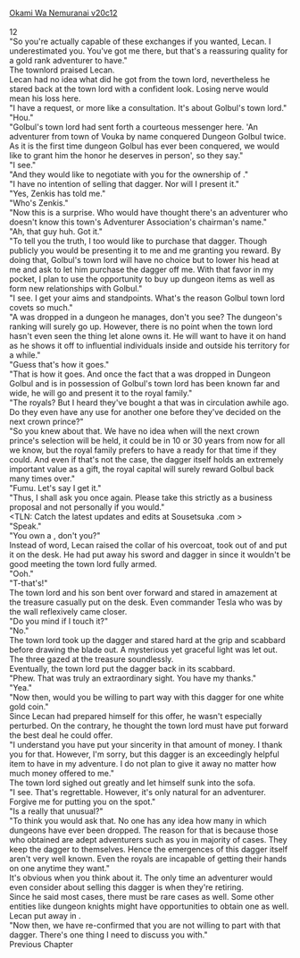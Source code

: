 [Okami Wa Nemuranai v20c12](https://www.sousetsuka.com/2020/06/okami-wa-nemuranai-2012.html)
<br/><br/>
12<br/>
"So you're actually capable of these exchanges if you wanted, Lecan. I underestimated you. You've got me there, but that's a reassuring quality for a gold rank adventurer to have."<br/>
The townlord praised Lecan.<br/>
Lecan had no idea what did he got from the town lord, nevertheless he stared back at the town lord with a confident look. Losing nerve would mean his loss here.<br/>
"I have a request, or more like a consultation. It's about Golbul's town lord."<br/>
"Hou."<br/>
"Golbul's town lord had sent forth a courteous messenger here. 'An adventurer from town of Vouka by name <Overlord in Black> conquered Dungeon Golbul twice. As it is the first time dungeon Golbul has ever been conquered, we would like to grant him the honor he deserves in person', so they say."<br/>
"I see."<br/>
"And they would like to negotiate with you for the ownership of <Dagger of Harut>."<br/>
"I have no intention of selling that dagger. Nor will I present it."<br/>
"Yes, Zenkis has told me."<br/>
"Who's Zenkis."<br/>
"Now this is a surprise. Who would have thought there's an adventurer who doesn't know this town's Adventurer Association's chairman's name."<br/>
"Ah, that guy huh. Got it."<br/>
"To tell you the truth, I too would like to purchase that dagger. Though publicly you would be presenting it to me and me granting you reward. By doing that, Golbul's town lord will have no choice but to lower his head at me and ask to let him purchase the dagger off me. With that favor in my pocket, I plan to use the opportunity to buy up dungeon items as well as form new relationships with Golbul."<br/>
"I see. I get your aims and standpoints. What's the reason Golbul town lord covets <Dagger of Harut> so much."<br/>
"A <Dagger of Harut> was dropped in a dungeon he manages, don't you see? The dungeon's ranking will surely go up. However, there is no point when the town lord hasn't even seen the thing let alone owns it. He will want to have it on hand as he shows it off to influential individuals inside and outside his territory for a while."<br/>
"Guess that's how it goes."<br/>
"That is how it goes. And once the fact that a <Dagger of Harut> was dropped in Dungeon Golbul and is in possession of Golbul's town lord has been known far and wide, he will go and present it to the royal family."<br/>
"The royals? But I heard they've bought a <Dagger of Harut> that was in circulation awhile ago. Do they even have any use for another one before they've decided on the next crown prince?"<br/>
"So you knew about that. We have no idea when will the next crown prince's selection will be held, it could be in 10 or 30 years from now for all we know, but the royal family prefers to have a <Dagger of Harut> ready for that time if they could. And even if that's not the case, the dagger itself holds an extremely important value as a gift, the royal capital will surely reward Golbul back many times over."<br/>
"Fumu. Let's say I get it."<br/>
"Thus, I shall ask you once again. Please take this strictly as a business proposal and not personally if you would."<br/>
<TLN: Catch the latest updates and edits at Sousetsuka .com ><br/>
"Speak."<br/>
"You own a <Dagger of Harut>, don't you?"<br/>
Instead of word, Lecan raised the collar of his overcoat, took <Dagger of Harut> out of <Storage> and put it on the desk. He had put away his sword and dagger in <Storage> since it wouldn't be good meeting the town lord fully armed.<br/>
"Ooh."<br/>
"T-that's!"<br/>
The town lord and his son bent over forward and stared in amazement at the treasure casually put on the desk. Even commander Tesla who was by the wall reflexively came closer.<br/>
"Do you mind if I touch it?"<br/>
"No."<br/>
The town lord took up the dagger and stared hard at the grip and scabbard before drawing the blade out. A mysterious yet graceful light was let out. The three gazed at the treasure soundlessly.<br/>
Eventually, the town lord put the dagger back in its scabbard.<br/>
"Phew. That was truly an extraordinary sight. You have my thanks."<br/>
"Yea."<br/>
"Now then, would you be willing to part way with this dagger for one white gold coin."<br/>
Since Lecan had prepared himself for this offer, he wasn't especially perturbed. On the contrary, he thought the town lord must have put forward the best deal he could offer.<br/>
"I understand you have put your sincerity in that amount of money. I thank you for that. However, I'm sorry, but this dagger is an exceedingly helpful item to have in my adventure. I do not plan to give it away no matter how much money offered to me."<br/>
The town lord sighed out greatly and let himself sunk into the sofa.<br/>
"I see. That's regrettable. However, it's only natural for an adventurer. Forgive me for putting you on the spot."<br/>
"Is a <Dagger of Harut> really that unusual?"<br/>
"To think you would ask that. No one has any idea how many <Dagger of Harut> in which dungeons have ever been dropped. The reason for that is because those who obtained <Dagger of Harut> are adept adventurers such as you in majority of cases. They keep the dagger to themselves. Hence the emergences of this dagger itself aren't very well known. Even the royals are incapable of getting their hands on one anytime they want."<br/>
It's obvious when you think about it. The only time an adventurer would even consider about selling this dagger is when they're retiring.<br/>
Since he said most cases, there must be rare cases as well. Some other entities like dungeon knights might have opportunities to obtain one as well.<br/>
Lecan put away <Dagger of Harut> in <Storage>.<br/>
"Now then, we have re-confirmed that you are not willing to part with that dagger. There's one thing I need to discuss you with."<br/>
Previous Chapter<br/>
